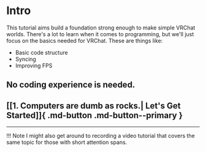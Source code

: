# Intro

This tutorial aims build a foundation strong enough to make simple VRChat worlds. There's a lot to learn when it comes to programming, but we'll just focus on the basics needed for VRChat. These are things like:
- Basic code structure
- Syncing
- Improving FPS

## No coding experience is needed.

## [[1. Computers are dumb as rocks.| Let's Get Started]]{ .md-button .md-button--primary }

---
!!! Note
    I might also get around to recording a video tutorial that covers the same topic for those with short attention spans.